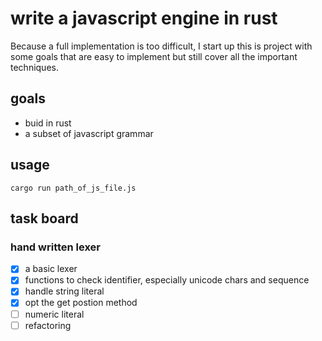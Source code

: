 # write a javascript engine in rust

Because a full implementation is too difficult,
I start up this is project with some goals that are easy to implement
but still cover all the important techniques.

## goals
- buid in rust
- a subset of javascript grammar

## usage
```
cargo run path_of_js_file.js
```

## task board

### hand written lexer
- [x] a basic lexer
- [x] functions to check identifier, especially unicode chars and sequence
- [x] handle string literal
- [x] opt the get postion method
- [ ] numeric literal
- [ ] refactoring
